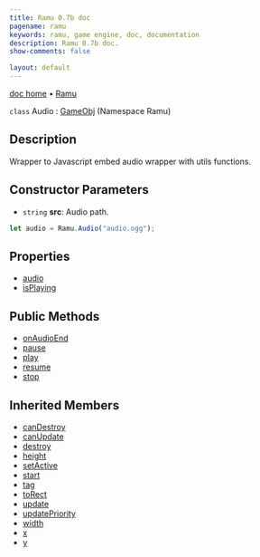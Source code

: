 ```yaml
---
title: Ramu 0.7b doc
pagename: ramu
keywords: ramu, game engine, doc, documentation
description: Ramu 0.7b doc.
show-comments: false

layout: default
---
```

[doc home](home) &#8226; [Ramu](../)  

``class`` Audio : [GameObj](GameObj) (Namespace Ramu)  

## Description
Wrapper to Javascript embed audio  wrapper with utils functions.

## Constructor Parameters
- ``string`` **src**: Audio path.     
```javascript
let audio = Ramu.Audio("audio.ogg");
```

## Properties
- [audio](Audio.audio)  
- [isPlaying](Audio.isPlaying)  

## Public Methods
- [onAudioEnd](Audio.onAudioEnd)  
- [pause](Audio.pause)  
- [play](Audio.play)  
- [resume](Audio.resume)  
- [stop](Audio.stop)  

## Inherited Members
- [canDestroy](GameObj.canDestroy)  
- [canUpdate](GameObj.canUpdate)  
- [destroy](GameObj.destroy)  
- [height](GameObj.height)  
- [setActive](GameObj.setActive)  
- [start](GameObj.start)  
- [tag](GameObj.tag)  
- [toRect](GameObj.toRect)  
- [update](GameObj.update)   
- [updatePriority](GameObj.updatePriority)  
- [width](GameObj.width)  
- [x](GameObj.x)  
- [y](GameObj.y)  
 
